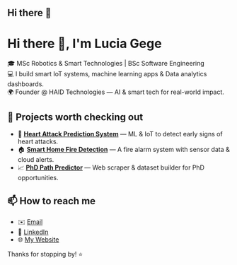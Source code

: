## Hi there 👋

# Hi there 👋, I'm Lucia Gege

🎓 MSc Robotics & Smart Technologies | BSc Software Engineering  
💻 I build smart IoT systems, machine learning apps & Data analytics dashboards.  
🌍 Founder @ HAID Technologies — AI & smart tech for real-world impact.

## 🚀 Projects worth checking out

- 🔬 **[Heart Attack Prediction System](https://github.com/lucia1109/heart-attack-predictor)** — ML & IoT to detect early signs of heart attacks.
- 🏠 **[Smart Home Fire Detection](https://github.com/lucia1109/smart-fire-detection)** — A fire alarm system with sensor data & cloud alerts.
- 📈 **[PhD Path Predictor](https://github.com/lucia1109/phd-path-predictor)** — Web scraper & dataset builder for PhD opportunities.

## 📫 How to reach me

- ✉️ [Email](mailto:luciagege7@gmail.com)
- 💼 [LinkedIn]([https://www.linkedin.com/in/your-linkedin/](https://www.linkedin.com/in/lucia-gege-amimeche-156b101a6/))
- 🌐 [My Website]([https://yourwebsite.com](https://lucia1109.github.io/LuciaGege/))

Thanks for stopping by! ⭐

